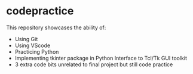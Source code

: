 # codepractice
This repository showcases the ability of:
- Using Git
- Using VScode
- Practicing Python
- Implementing tkinter package in Python Interface to Tcl/Tk GUI toolkit
- 3 extra code bits unrelated to final project but still code practice
